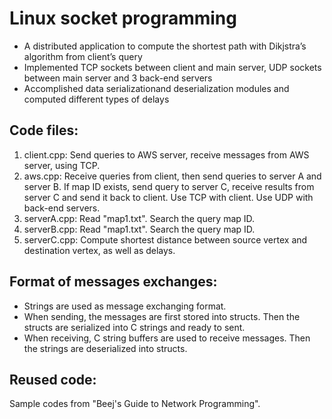 
# Linux socket programming

- A distributed application to compute the shortest path with Dikjstra’s algorithm from client’s query 
- Implemented TCP sockets between client and main server, UDP sockets between main server and 3 back-end servers
- Accomplished data serializationand deserialization modules and computed different types of delays


## Code files:
1. client.cpp: Send queries to AWS server, receive messages from AWS server, using TCP.
2. aws.cpp: Receive queries from client, then send queries to server A and server B. If map ID exists, send query to server C, receive results from server C and send it back to client. Use TCP with client. Use UDP with back-end servers.
3. serverA.cpp: Read "map1.txt". Search the query map ID.
4. serverB.cpp: Read "map1.txt". Search the query map ID.
5. serverC.cpp: Compute shortest distance between source vertex and destination vertex, 	as well as delays.

## Format of messages exchanges:
- Strings are used as message exchanging format. 
- When sending, the messages are first stored into structs. Then the structs are serialized into C strings and ready to sent.
- When receiving, C string buffers are used to receive messages. Then the strings are deserialized into structs.

## Reused code:
Sample codes from "Beej's Guide to Network Programming".